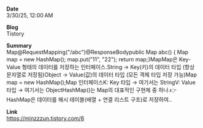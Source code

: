 **Date**  
3/30/25, 12:00 AM

**Blog**  
Tistory

**Summary**  
Map@RequestMapping("/abc")@ResponseBodypublic Map abc() { Map map = new HashMap(); map.put("11", "22"); return map;}MapMap은 Key-Value 형태의 데이터를 저장하는 인터페이스.String → Key(키)의 데이터 타입 (항상 문자열로 저장됨)Object → Value(값)의 데이터 타입 (모든 객체 타입 저장 가능)Map map = new HashMap();Map 인터페이스K: Key 타입 → 여기서는 StringV: Value 타입 → 여기서는 ObjectHashMap()는 Map의 대표적인 구현체 중 하나.👉 HashMap은 데이터를 해시 테이블(배열 + 연결 리스트 구조)로 저장하여..

**Link**  
https://minzzzun.tistory.com/6